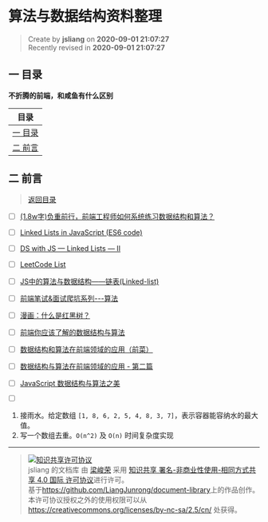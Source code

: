 算法与数据结构资料整理
===

> Create by **jsliang** on **2020-09-01 21:07:27**  
> Recently revised in **2020-09-01 21:07:27**

## <a name="chapter-one" id="chapter-one"></a>一 目录

**不折腾的前端，和咸鱼有什么区别**

| 目录 |
| --- |
| [一 目录](#chapter-one) |
| <a name="catalog-chapter-two" id="catalog-chapter-two"></a>[二 前言](#chapter-two) |

## <a name="chapter-two" id="chapter-two"></a>二 前言

> [返回目录](#chapter-one)

* [ ] [(1.8w字)负重前行，前端工程师如何系统练习数据结构和算法？](https://juejin.im/post/6844904061947346957)
* [ ] [Linked Lists in JavaScript (ES6 code)](https://codeburst.io/linked-lists-in-javascript-es6-code-part-1-6dd349c3dcc3)
* [ ] [DS with JS — Linked Lists — II](https://medium.com/dev-blogs/ds-with-js-linked-lists-ii-3b387596e27e)
* [ ] [LeetCode List](https://zxi.mytechroad.com/blog/leetcode-list/)
* [ ] [JS中的算法与数据结构——链表(Linked-list)](https://www.jianshu.com/p/f254ec665e57)
* [ ] [前端笔试&面试爬坑系列---算法](https://juejin.im/post/5b72f0caf265da282809f3b5)
* [ ] [漫画：什么是红黑树？](https://juejin.im/post/5a27c6946fb9a04509096248)
* [ ] [前端你应该了解的数据结构与算法](https://juejin.im/post/5b331bc7f265da598451fd88)
* [ ] [数据结构和算法在前端领域的应用（前菜）](https://juejin.im/post/5d3dc8466fb9a07efc49d0a9)
* [ ] [数据结构与算法在前端领域的应用 - 第二篇](https://lucifer.ren/blog/2019/09/19/algorthimn-fe-2/)
* [ ] [JavaScript 数据结构与算法之美](https://github.com/biaochenxuying/blog/issues/43)

* [ ] []()

1. 接雨水。给定数组 `[1, 8, 6, 2, 5, 4, 8, 3, 7]`，表示容器能容纳水的最大值。
2. 写一个数组去重。`O(n^2)` 及 `O(n)` 时间复杂度实现

---

> <a rel="license" href="http://creativecommons.org/licenses/by-nc-sa/4.0/"><img alt="知识共享许可协议" style="border-width:0" src="https://i.creativecommons.org/l/by-nc-sa/4.0/88x31.png" /></a><br /><span xmlns:dct="http://purl.org/dc/terms/" property="dct:title">jsliang 的文档库</span> 由 <a xmlns:cc="http://creativecommons.org/ns#" href="https://github.com/LiangJunrong/document-library" property="cc:attributionName" rel="cc:attributionURL">梁峻荣</a> 采用 <a rel="license" href="http://creativecommons.org/licenses/by-nc-sa/4.0/">知识共享 署名-非商业性使用-相同方式共享 4.0 国际 许可协议</a>进行许可。<br />基于<a xmlns:dct="http://purl.org/dc/terms/" href="https://github.com/LiangJunrong/document-library" rel="dct:source">https://github.com/LiangJunrong/document-library</a>上的作品创作。<br />本许可协议授权之外的使用权限可以从 <a xmlns:cc="http://creativecommons.org/ns#" href="https://creativecommons.org/licenses/by-nc-sa/2.5/cn/" rel="cc:morePermissions">https://creativecommons.org/licenses/by-nc-sa/2.5/cn/</a> 处获得。